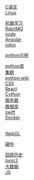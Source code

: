 [C语言](C/SUMMARY.md)  
[Linux](linux/SUMMARY.md)  
<!-- [](README.md) -->  
[机器学习](machine_learning/SUMMARY.md)  
[RabitMQ](RabbitMQ/SUMMARY.md)  
[node](node/SUMMARY.md)  
[Angular](angular/SUMMARY.md)  
[odoo](odoo_development_essential.md)  
<!-- [](arch.md) -->  
[python示例](python_example/SUMMARY.md)  
<!-- [区块链](blockchain/SUMMARY.md) -->  
[python库](python_lib/SUMMARY.md)  
[集群](cluster/SUMMARY.md)  
[python wiki](python_wiki/SUMMARY.md)  
[CSS](css/SUMMARY.md)  
[React](react/SUMMARY.md)  
[Cython](cython/SUMMARY.md)  
[服务器](service/SUMMARY.md)  
[数据库](database/SUMMARY.md)  
[swift](swift/SUMMARY.md)  
[Docker](docker/SUMMARY.md)  
[](teach/SUMMARY.md)  
[](git.md)  
[WebGL](webgl/SUMMARY.md)  
<!-- [](gray hat.xmind/SUMMARY.md) -->  
[硬件](硬件/SUMMARY.md)  
<!-- [](gray_hat/SUMMARY.md) -->  
[回顾历史](回顾历史/SUMMARY.md)  
[Ionic2](ionic2/SUMMARY.md)  
[大数据](大数据处理架构/SUMMARY.md)  
[JS](javascript/SUMMARY.md)  